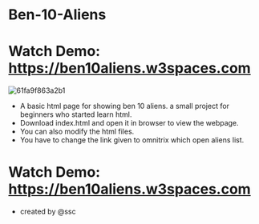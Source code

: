 # Ben-10-Aliens

# Watch Demo: https://ben10aliens.w3spaces.com

![61fa9f863a2b1](https://user-images.githubusercontent.com/63858190/152181517-8a0b8c7a-23f2-4ef1-9bba-dc0b405a6c2b.jpg)

- A basic html page for showing ben 10 aliens. a small project for beginners who started learn html.
- Download index.html and open it in browser to view the webpage.
- You can also modify the html files.
- You have to change the link given to omnitrix which open aliens list.

# Watch Demo: https://ben10aliens.w3spaces.com

- created by @ssc


